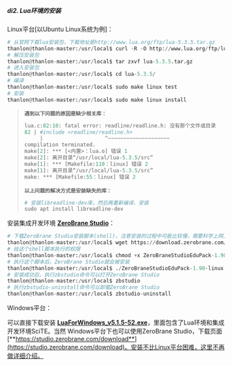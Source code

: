 ##### di2. Lua环境的安装
Linux平台[以Ubuntu Linux系统为例]：
```py
# 从官网下载lua安装包，下载地址是http://www.lua.org/ftp/lua-5.3.5.tar.gz
thanlon@thanlon-master:/usr/local$ curl -R -O http://www.lua.org/ftp/lua-5.3.5.tar.gz
# 解压安装包
thanlon@thanlon-master:/usr/local$ tar zxvf lua-5.3.5.tar.gz
# 进入安装包
thanlon@thanlon-master:/usr/local$ cd lua-5.3.5/
# 编译
thanlon@thanlon-master:/usr/local$ sudo make linux test
# 安装
thanlon@thanlon-master:/usr/local$ sudo make linux install
```
>**`遇到以下问题的原因是缺少相关库：`**
>```py
>lua.c:82:10: fatal error: readline/readline.h: 没有那个文件或目录
>82 | #include <readline/readline.h>
>      |                    ^~~~~~~~~~~~~~~~~~~~~
>compilation terminated.
>make[2]: *** [<内置>：lua.o] 错误 1
>make[2]: 离开目录“/usr/local/lua-5.3.5/src”
>make[1]: *** [Makefile:110：linux] 错误 2
>make[1]: 离开目录“/usr/local/lua-5.3.5/src”
>make: *** [Makefile:55：linux] 错误 2
>```
>**`以上问题的解决方式是安装缺失的库：`**
>```py
># 安装libreadline-dev库，然后再重新编译、安装
>sudo apt install libreadline-dev
>```

安装集成开发环境 [**ZeroBrane Studio**](https://studio.zerobrane.com/download?not-this-time)：
```py
# 下载ZeroBrane Studio安装脚本(shell)，注意安装的过程中可能比较慢，需要科学上网工具的帮助
thanlon@thanlon-master:/usr/local$ wget https://download.zerobrane.com/ZeroBraneStudioEduPack-1.90-linux.sh
# 给这个shell脚本执行的权限
thanlon@thanlon-master:/usr/local$ chmod +x ZeroBraneStudioEduPack-1.90-linux.sh
# 执行这个脚本后，ZeroBrane Studio就会被安装
thanlon@thanlon-master:/usr/local$ ./ZeroBraneStudioEduPack-1.90-linux.sh
# 安装成功后，执行zbstudio命令可以打开ZeroBrane Studio
thanlon@thanlon-master:/usr/local$ zbstudio
# 执行zbstudio-uninstall命令可以卸载ZeroBrane Studio
thanlon@thanlon-master:/usr/local$ zbstudio-uninstall
```
Windows平台：

可以直接下载安装 [**LuaForWindows_v5.1.5-52.exe**](https://github.com/rjpcomputing/luaforwindows/releases/download/v5.1.5-52/LuaForWindows_v5.1.5-52.exe)，里面包含了Lua环境和集成开发环境SciTE。当然 Windows平台下也可以使用ZeroBrane Studio，下载页面 [**https://studio.zerobrane.com/download**](https://studio.zerobrane.com/download)。安装不比Linux平台困难，这里不再做详细介绍。